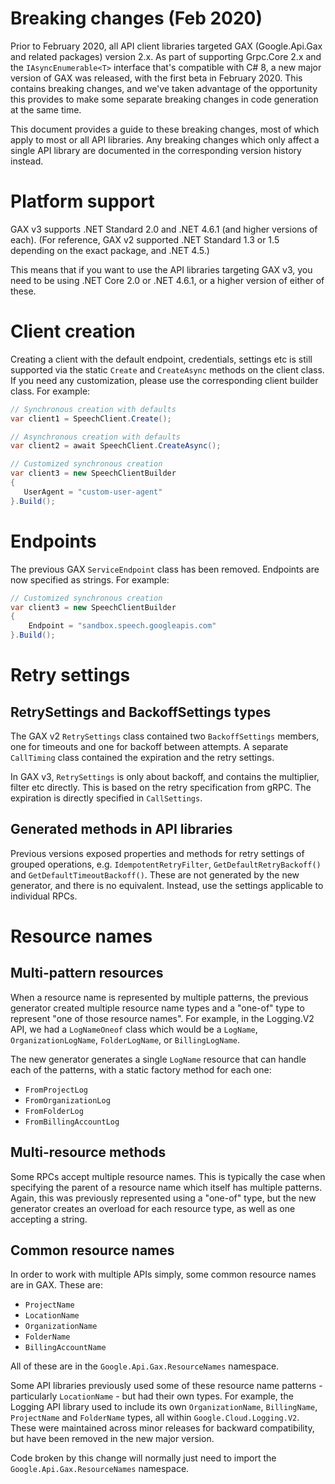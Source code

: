 # Breaking changes (Feb 2020)

Prior to February 2020, all API client libraries targeted GAX
(Google.Api.Gax and related packages) version 2.x. As part of
supporting Grpc.Core 2.x and the `IAsyncEnumerable<T>` interface
that's compatible with C# 8, a new major version of GAX was
released, with the first beta in February 2020. This contains
breaking changes, and we've taken advantage of the opportunity this
provides to make some separate breaking changes in code generation
at the same time.

This document provides a guide to these breaking changes, most of
which apply to most or all API libraries. Any breaking changes which
only affect a single API library are documented in the corresponding
version history instead.

# Platform support

GAX v3 supports .NET Standard 2.0 and .NET 4.6.1 (and higher
versions of each). (For reference, GAX v2 supported .NET Standard
1.3 or 1.5 depending on the exact package, and .NET 4.5.)

This means that if you want to use the API libraries targeting GAX
v3, you need to be using .NET Core 2.0 or .NET 4.6.1, or a higher
version of either of these.

# Client creation

Creating a client with the default endpoint, credentials, settings
etc is still supported via the static `Create` and `CreateAsync`
methods on the client class. If you need any customization, please
use the corresponding client builder class. For example:

```csharp
// Synchronous creation with defaults
var client1 = SpeechClient.Create();

// Asynchronous creation with defaults
var client2 = await SpeechClient.CreateAsync();

// Customized synchronous creation
var client3 = new SpeechClientBuilder
{
   UserAgent = "custom-user-agent"
}.Build();
```

# Endpoints

The previous GAX `ServiceEndpoint` class has been removed. Endpoints
are now specified as strings. For example:

```csharp
// Customized synchronous creation
var client3 = new SpeechClientBuilder
{
    Endpoint = "sandbox.speech.googleapis.com"
}.Build();
```

# Retry settings

## RetrySettings and BackoffSettings types

The GAX v2 `RetrySettings` class contained two `BackoffSettings`
members, one for timeouts and one for backoff between attempts. A
separate `CallTiming` class contained the expiration and the retry
settings.

In GAX v3, `RetrySettings` is only about backoff, and contains the
multiplier, filter etc directly. This is based on the retry
specification from gRPC. The expiration is directly specified in
`CallSettings`.

## Generated methods in API libraries

Previous versions exposed properties and methods for retry settings of
grouped operations, e.g. `IdempotentRetryFilter`,
`GetDefaultRetryBackoff()` and `GetDefaultTimeoutBackoff()`. These
are not generated by the new generator, and there is no equivalent.
Instead, use the settings applicable to individual RPCs.

# Resource names

## Multi-pattern resources

When a resource name is represented by multiple patterns, the
previous generator created multiple resource name types and a
"one-of" type to represent "one of those resource names". For
example, in the Logging.V2 API, we had a `LogNameOneof` class which
would be a `LogName`, `OrganizationLogName`, `FolderLogName`, or
`BillingLogName`.

The new generator generates a single `LogName` resource that can
handle each of the patterns, with a static factory method for each
one:

- `FromProjectLog`
- `FromOrganizationLog`
- `FromFolderLog`
- `FromBillingAccountLog`

## Multi-resource methods

Some RPCs accept multiple resource names. This is typically the
case when specifying the parent of a resource name which itself has
multiple patterns. Again, this was previously represented using a
"one-of" type, but the new generator creates an overload for each
resource type, as well as one accepting a string.

## Common resource names

In order to work with multiple APIs simply, some common resource
names are in GAX. These are:

- `ProjectName`
- `LocationName`
- `OrganizationName`
- `FolderName`
- `BillingAccountName`

All of these are in the `Google.Api.Gax.ResourceNames` namespace.

Some API libraries previously used some of these resource name
patterns - particularly `LocationName` - but had their own types.
For example, the Logging API library used to include its own
`OrganizationName`, `BillingName`, `ProjectName` and `FolderName`
types, all within `Google.Cloud.Logging.V2`. These were maintained
across minor releases for backward compatibility, but have been
removed in the new major version.

Code broken by this change will normally just need to import the
`Google.Api.Gax.ResourceNames` namespace.
